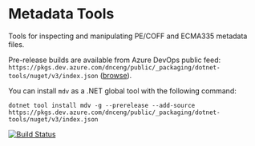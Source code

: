 # Metadata Tools

Tools for inspecting and manipulating PE/COFF and ECMA335 metadata files.

Pre-release builds are available from Azure DevOps public feed: `https://pkgs.dev.azure.com/dnceng/public/_packaging/dotnet-tools/nuget/v3/index.json` ([browse](https://dev.azure.com/dnceng/public/_packaging?_a=feed&feed=dotnet-tools)).

You can install `mdv` as a .NET global tool with the following command:

```
dotnet tool install mdv -g --prerelease --add-source https://pkgs.dev.azure.com/dnceng/public/_packaging/dotnet-tools/nuget/v3/index.json 
```

[![Build Status](https://dev.azure.com/dnceng/internal/_apis/build/status/dotnet/metadata-tools/dotnet-metadata-tools?branchName=main)](https://dev.azure.com/dnceng/internal/_build/latest?definitionId=784&branchName=main)
